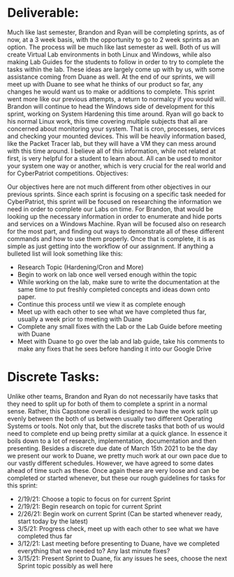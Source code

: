 # Deliverable:

Much like last semester, Brandon and Ryan will be completing sprints, as of now, at a 3 week basis, with the opportunity to go to 2 week sprints as an option. The process will be much like last semester as well. Both of us will create Virtual Lab environments in both Linux and Windows, while also making Lab Guides for the students to follow in order to try to complete the tasks within the lab. These ideas are largely come up with by us, with some assistance coming from Duane as well. At the end of our sprints, we will meet up with Duane to see what he thinks of our product so far, any changes he would want us to make or additions to complete. This sprint went more like our previous attempts, a return to normalcy if you would will. Brandon will continue to head the Windows side of development for this sprint, working on System Hardening this time around. Ryan will go back to his normal Linux work, this time covering multiple subjects that all are concerned about monitoring your system. That is cron, processes, services and checking your mounted devices. This will be heavily information based, like the Packet Tracer lab, but they will have a VM they can mess around with this time around. I believe all of this information, while not related at first, is very helpful for a student to learn about. All can be used to monitor your system one way or another, which is very crucial for the real world and for CyberPatriot competitions.
Objectives:

Our objectives here are not much different from other objectives in our previous sprints. Since each sprint is focusing on a specific task needed for CyberPatriot, this sprint will be focused on researching the information we need in order to complete our Labs on time. For Brandon, that would be looking up the necessary information in order to enumerate and hide ports and services on a Windows Machine. Ryan will be focused also on research for the most part, and finding out ways to demonstrate all of these different commands and how to use them properly. Once that is complete, it is as simple as just getting into the workflow of our assignment. If anything a bulleted list will look something like this:

* Research Topic (Hardening/Cron and More)
* Begin to work on lab once well versed enough within the topic
* While working on the lab, make sure to write the documentation at the same time to put freshly completed concepts and ideas down onto paper.
* Continue this process until we view it as complete enough
* Meet up with each other to see what we have completed thus far, usually a week prior to meeting with Duane
* Complete any small fixes with the Lab or the Lab Guide before meeting with Duane
* Meet with Duane to go over the lab and lab guide, take his comments to make any fixes that he sees before handing it into our Google Drive

# Discrete Tasks:

Unlike other teams, Brandon and Ryan do not necessarily have tasks that they need to split up for both of them to complete a sprint in a normal sense. Rather, this Capstone overall is designed to have the work split up evenly between the both of us between usually two different Operating Systems or tools. Not only that, but the discrete tasks that both of us would need to complete end up being pretty similar at a quick glance. In essence it boils down to a lot of research, implementation, documentation and then presenting. Besides a discrete due date of March 15th 2021 to be the day we present our work to Duane, we pretty much work at our own pace due to our vastly different schedules. However, we have agreed to some dates ahead of time such as these. Once again these are very loose and can be completed or started whenever, but these our rough guidelines for tasks for this sprint:

* 2/19/21: Choose a topic to focus on for current Sprint
* 2/19/21: Begin research on topic for current Sprint
* 2/26/21: Begin work on current Sprint (Can be started whenever ready, start today by the latest)
* 3/5/21: Progress check, meet up with each other to see what we have completed thus far
* 3/12/21: Last meeting before presenting to Duane, have we completed everything that we needed to? Any last minute fixes?
* 3/15/21: Present Sprint to Duane, fix any issues he sees, choose the next Sprint topic possibly as well here
